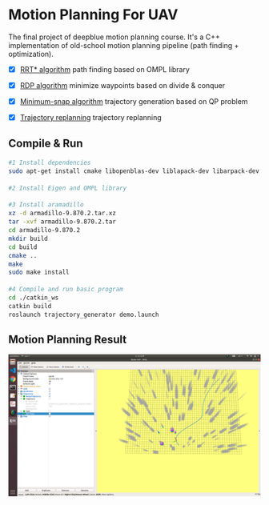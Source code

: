 # Motion Planning For UAV
The final project of deepblue motion planning course. 
It's a C++ implementation of old-school motion planning pipeline (path finding + optimization). 
- [x] [RRT* algorithm](trajectory_generator/src/rtt_searcher.cpp) path finding based on OMPL library
- [x] [RDP algorithm](trajectory_generator/src/rtt_searcher.cpp) minimize waypoints based on divide & conquer
- [x] [Minimum-snap algorithm](trajectory_generator/src/trajectory_generator_waypoint.cpp) trajectory generation based on QP problem
- [x] [Trajectory replanning](trajectory_generator/src/trajectory_generator_node.cpp) trajectory replanning


## Compile & Run
```bash
#1 Install dependencies
sudo apt-get install cmake libopenblas-dev liblapack-dev libarpack-dev libarpack2-dev libsuperlu-dev

#2 Install Eigen and OMPL library

#3 Install aramadillo
xz -d armadillo-9.870.2.tar.xz
tar -xvf armadillo-9.870.2.tar
cd armadillo-9.870.2
mkdir build
cd build
cmake ..
make
sudo make install

#4 Compile and run basic program
cd ./catkin_ws
catkin build
roslaunch trajectory_generator demo.launch
```


## Motion Planning Result
![Motion planning result](graphs/res.png)
